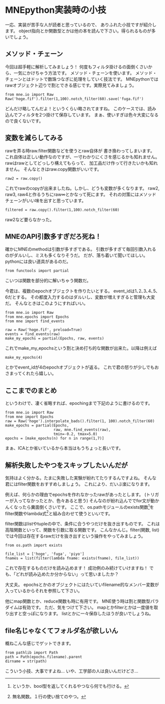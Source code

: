 
# MNEpython実装時の小技
一応、実装が苦手な人が読者と思っているので、
ありふれた小技ですが紹介します。
object指向とか関数型とかは他の本を読んで下さい。得られるものが多いでしょう。

## メソッド・チェーン
今回は超手軽に解析してみましょう！
何度もフィルタ掛けるの面倒くさいから、一気にかけちゃう方法です。
メソッド・チェーンを使います。
メソッド・チェーンとはドットで数珠つなぎに処理をしていく技法です。
MNEpythonではrawオブジェクト辺りで割とできる感じです。実際見てみましょう。

```{frame=single}
from mne.io import Raw
Raw('hoge.fif').filter(1,100).notch_filter(60).save('fuga.fif')
```

どんだけ略してんだよ！というくらい略されてますね。
このケースでは、読み込んでフィルタを2つ掛けて保存しています。
まぁ、使いすぎは色々大変になるので良くないです。

## 変数を減らしてみる
rawを弄る時raw.filter関数などを使うとraw自体が
書き換わってしまいます。
これ自体は正しい動作なのですが、一寸わかりにくさを感じるかも知れません。
rawはrawとしてどっしり構えてもらって、
加工品だけ作って行きたいかも知れません。
そんなときはraw.copy関数がいいです。

```{frame=single}
raw2 = raw.copy()
```
これでrawのcopyが出来ましたね。しかし、どうも変数が多くなります。
raw2, raw3, raw4と作るうちにraw∞とかなって死にます。
それの対策にはメソッドチェーンがいい味を出すと思っています。

```{frame=single}
filtered = raw.copy().filter(1,100).notch_filter(60)
```
raw2など要らなかった。

## MNEのAPI引数多すぎだろ死ね！
確かにMNEのmethodは引数が多すぎである。
引数が多すぎて毎回引数入れるのがダルいし、ミスも多くなりそうだ。
だが、落ち着いて聞いてほしい。
pythonには良い道具があるのだ。

```{frame=single}
from functools import partial
```
こいつは関数を部分的に解いちゃう関数だ。

今君は、複数のepochオブジェクトを作りたいとする。
event_idは1､2､3､4､5､6だとする。
その都度入力するのはダルいし、変数が増えすぎると管理も大変だ。
そんなときはこのようにすればいい。

```{frame=single}
from mne.io import Raw
from mne.epochs import Epochs 
from mne import find_events

raw = Raw('hoge.fif', preload=True)
events = find_events(raw)
make_my_epochs = partial(Epochs, raw, events)
```

これでmake_my_epochsという割と決め打ち的な関数が出来た。以降は例えば

```{frame=single}
make_my_epochs(4)
```
とかでevent_idが4のepochオブジェクトが返る。
これで君の怒りが少しでもおさまってくれたら嬉しい。

## ここまでのまとめ
というわけで、凄く省略すれば、epochingまで下記のように書けるのです。

```{frame=single}
from mne.io import Raw
from mne import Epochs
raw = Raw('hoge').interpolate_bads().filter(1, 100).notch_filter(60)
make_epochs = partial(Epochs,
                      raw, mne.find_events(raw),
                      tmin=-0.2, tmax=5.0)
epochs = [make_epochs(n) for n in range(1,7)]
```
まぁ、ICAとか省いているから本当はもうちょっと長いです。

## 解析失敗したやつをスキップしたいんだが
気持はよく分かる。たまに失敗した実験が紛れてたりするんですよね。
そんな君にはfilter関数をおすすめしましょう。
これにより、だいぶ楽になります。

例えば、何らかの理由でepochsを作れなかったrawがあったとします。
(トリガーが入ってなかったとか、色々あると思う)
そんなのが紛れ込んででfor文が動かんくなったら糞面倒くさいです。
ここで、os.pathモジュールのexists関数[^exist]を
filter関数やlambda式[^lambda_stat]と組み合わせて使うといいです。

[^exist]: というか、bool型を返してくれるやつなら何でも行ける。
[^lambda_stat]: 無名関数。１行の使い捨てのやつ。

filter関数はlistやtupleの中で、条件に合うやつだけを抜き出すものです。
これは高階関数といって、関数を引数に取る関数です。
こんなかんじ。filter(関数, list)
では今回は存在するrawだけを抜き出すという操作をやってみましょう。

```{frame=single}
from os.path import exists

file_list = ['hoge', 'fuga', 'piyo']
fnames = list(filter(lambda fname: exists(fname), file_list))
```
これで存在するものだけを読み込めます！
成功例のみ続けていけますね！
でも、「どれが読み込めたか分からない」って思いましたか？

大丈夫。
epochsとかのオブジェクトにはたいていfilename的なメンバー変数が
入っているからそれを参照して下さい。

他にmap関数とか、reduce関数も時に有用です。
MNE使う時は割と関数型パラダイムは有効です。
ただ、気をつけて下さい。
mapとかfilterとかは一度値を取り出すと空っぽになります。
listとかに一々保存したほうが良いでしょうね。

## file名じゃなくてフォルダ名が欲しいん

概ねこんな感じでゲットできます。

```{frame=single}
from pathlib import Path
path = Path(epochs.filename).parent
dirname = str(path)
``` 

こういう小技、大事ですよね...
いや、工学部の人は良いんだけどさ...

